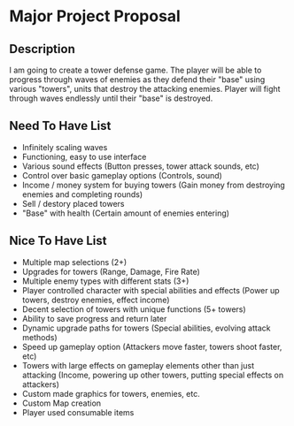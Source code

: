 # Major Project Proposal

## Description
I am going to create a tower defense game. The player will be able to progress through waves of enemies as they defend their "base" using various "towers", units that destroy the attacking enemies. Player will fight through waves endlessly until their "base" is destroyed.

## Need To Have List
- Infinitely scaling waves
- Functioning, easy to use interface
- Various sound effects (Button presses, tower attack sounds, etc)
- Control over basic gameplay options (Controls, sound)
- Income / money system for buying towers (Gain money from destroying enemies and completing rounds)
- Sell / destory placed towers
- "Base" with health (Certain amount of enemies entering)



## Nice To Have List
- Multiple map selections (2+)
- Upgrades for towers (Range, Damage, Fire Rate)
- Multiple enemy types with different stats (3+)
- Player controlled character with special abilities and effects (Power up towers, destroy enemies, effect income)
- Decent selection of towers with unique functions (5+ towers)
- Ability to save progress and return later
- Dynamic upgrade paths for towers (Special abilities, evolving attack methods)
- Speed up gameplay option (Attackers move faster, towers shoot faster, etc)
- Towers with large effects on gameplay elements other than just attacking (Income, powering up other towers, putting special effects on attackers)
- Custom made graphics for towers, enemies, etc.
- Custom Map creation
- Player used consumable items 

